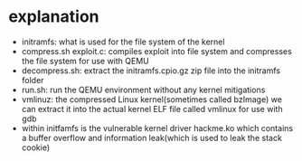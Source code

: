 # explanation

- initramfs: what is used for the file system of the kernel
- compress.sh exploit.c: compiles exploit into file system and compresses the file system for use with QEMU
- decompress.sh: extract the initramfs.cpio.gz zip file into the initramfs folder
- run.sh: run the QEMU environment without any kernel mitigations
- vmlinuz: the compressed Linux kernel(sometimes called bzImage) we can extract it into the actual kernel ELF file called 
vmlinux for use with gdb
- within initfamfs is the vulnerable kernel driver hackme.ko which contains a buffer overflow
and information leak(which is used to leak the stack cookie)
